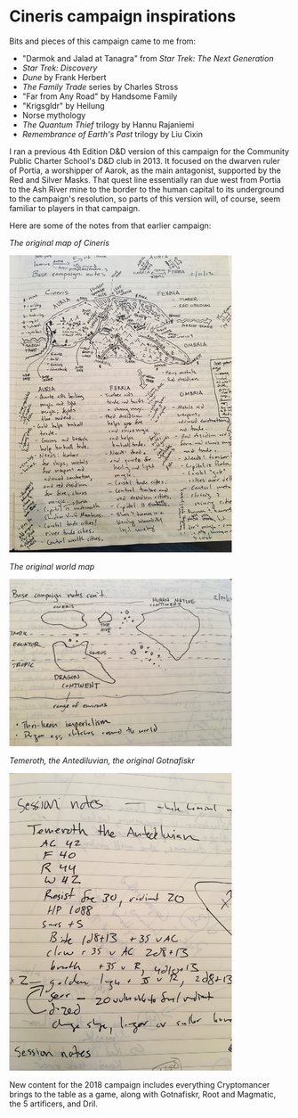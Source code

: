 # Cineris campaign inspirations


Bits and pieces of this campaign came to me from:

- "Darmok and Jalad at Tanagra" from *Star Trek: The Next Generation*
- *Star Trek: Discovery*
- *Dune* by Frank Herbert
- *The Family Trade* series by Charles Stross
- "Far from Any Road" by Handsome Family
- "Krigsgldr" by Heilung
- Norse mythology
- *The Quantum Thief* trilogy by Hannu Rajaniemi
- *Remembrance of Earth's Past* trilogy by Liu Cixin

I ran a previous 4th Edition D&D version of this campaign for the Community Public Charter School's D&D club in 2013. It focused on the dwarven ruler of Portia, a worshipper of Aarok, as the main antagonist, supported by the Red and Silver Masks. That quest line essentially ran due west from Portia to the Ash River mine to the border to the human capital to its underground to the campaign's resolution, so parts of this version will, of course, seem familiar to players in that campaign.

Here are some of the notes from that earlier campaign:

*The original map of Cineris*

<img src="images/ur-cineris.JPG" width="400px" alt="Ur-Cineris">

*The original world map*

<img src="images/ur-world.JPG" width="400px" alt="Ur-world">

*Temeroth, the Antediluvian, the original Gotnafiskr*

<img src="images/ur-gotnafiskr.JPG" width="400px" alt="Ur-Gotnafiskr">

New content for the 2018 campaign includes everything Cryptomancer brings to the table as a game, along with Gotnafiskr, Root and Magmatic, the 5 artificers, and Dril.
